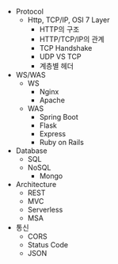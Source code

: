 - Protocol
  - Http, TCP/IP, OSI 7 Layer
    - HTTP의 구조
    - HTTP/TCP/IP의 관계
    - TCP Handshake
    - UDP VS TCP
    - 계층별 헤더
- WS/WAS
  - WS
    - Nginx
    - Apache
  - WAS
    - Spring Boot
    - Flask
    - Express
    - Ruby on Rails
- Database
  - SQL
  - NoSQL
    - Mongo
- Architecture
  - REST
  - MVC
  - Serverless
  - MSA
- 통신
  - CORS
  - Status Code
  - JSON